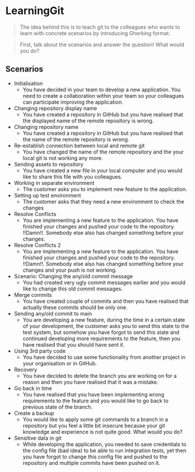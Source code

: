 # LearningGit

> The idea behind this is to teach git to the colleagues who wants to learn with concrete scenarios by introducing Gherking format. 

> First, talk about the scenarios and answer the question! What would you do?

## Scenarios

- Initialisation
   - You have decided in your team to develop a new application. You need to create a collaboration within your team so your colleagues can participate improving the application.
- Changing repository display name
   - You have created a repository in GitHub but you have realised that the displayed name of the remote repository is wrong.
- Changing repository name
   - You have created a repository in GitHub but you have realised that the name of the remote repository is wrong.
- Re-establish connection between local and remote git
   - You have changed the name of the remote repository and the your local git is not working any more.
- Sending assets to repository
   - You have created a new file in your local computer and you would like to share this file with you colleagues.
- Working in separate environment 
   - The customer asks you to implement new feature to the application.
- Setting up test environment 
   - The customer asks that they need a new environment to check the changes 
- Resolve Conflicts
   - You are implementing a new feature to the application. You have finished your changes and pushed your code to the repository. !!Damn!!. Somebody else also has changed something before your changes.
- Resolve Conflicts 2 
   - You are implementing a new feature to the application. You have finished your changes and pushed your code to the repository. !!Damn!!. Somebody else also has changed something before your changes and your push is not working.
- Scenario: Changing the any/old commit message
   - You had created very ugly commit messages earlier and you would like to change this old commit messages.
- Merge commits
   - You have created couple of commits and then you have realised that actually these commits should be only one.
- Sending any/old commit to main 
   - You are developing a new feature, during the time in a certain state of your development, the customer asks you to send this state to the test system, but somehow you have forgot to send this state and continued developing more requirements to the feature, then you have realised that you should have sent it.
- Using 3rd party code 
   - You have decided to use some functionality from another project in your organisation or in GitHub.
- Recovery 
   - You have decided to delete the branch you are working on for a reason and then you have realised that it was a mistake. 
- Go back in time 
   - You have realised that you have been implementing wrong requirements to the feature and you would like to go back to previous state of the branch. 
- Create a backup 
   - You would like to apply some git commands to a branch in a repository but you feel a little bit insecure because your git knowledge and experience is not quite good. What would you do? 
- Sensitive data in git 
   - While developing the application, you needed to save credentials to the config file (bad idea) to be able to run integration tests, yet then you have forgot to change this config file and pushed to the repository and multiple commits have been pushed on it.
